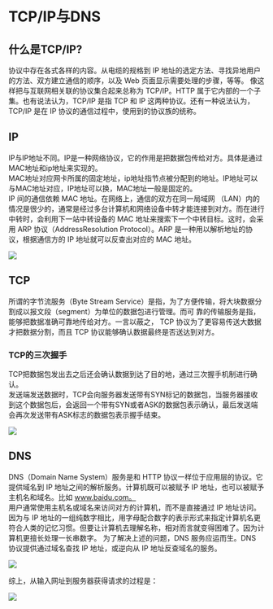 # TCP/IP与DNS
## 什么是TCP/IP?
协议中存在各式各样的内容。从电缆的规格到 IP 地址的选定方法、寻找异地用户的方法、双方建立通信的顺序，以及 Web 页面显示需要处理的步骤，等等。
像这样把与互联网相关联的协议集合起来总称为 TCP/IP。HTTP 属于它内部的一个子集。也有说法认为，TCP/IP 是指 TCP 和 IP 这两种协议。还有一种说法认为，TCP/IP 是在 IP 协议的通信过程中，使用到的协议族的统称。

## IP
IP与IP地址不同。IP是一种网络协议，它的作用是把数据包传给对方。具体是通过MAC地址和ip地址来实现的。  
MAC地址对应网卡所属的固定地址，ip地址指节点被分配到的地址。IP地址可以与MAC地址对应，IP地址可以换，MAC地址一般是固定的。  
IP 间的通信依赖 MAC 地址。在网络上，通信的双方在同一局域网
（LAN）内的情况是很少的，通常是经过多台计算机和网络设备中转才能连接到对方。而在进行中转时，会利用下一站中转设备的 MAC 地址来搜索下一个中转目标。这时，会采用 ARP 协议（AddressResolution Protocol）。ARP 是一种用以解析地址的协议，根据通信方的 IP 地址就可以反查出对应的 MAC 地址。

![](http://p1csf090h.bkt.clouddn.com/HTTP/ip.png)

## TCP
所谓的字节流服务（Byte Stream Service）是指，为了方便传输，将大块数据分割成以报文段（segment）为单位的数据包进行管理。而可
靠的传输服务是指，能够把数据准确可靠地传给对方。一言以蔽之，
TCP 协议为了更容易传送大数据才把数据分割，而且 TCP 协议能够确认数据最终是否送达到对方。
### TCP的三次握手
TCP把数据包发出去之后还会确认数据到达了目的地，通过三次握手机制进行确认。  
发送端发送数据时，TCP会向服务器发送带有SYN标记的数据包，当服务器接收到这个数据包后，会返回一个带有SYN或者ASK的数据包表示确认，最后发送端会再次发送带有ASK标志的数据包表示握手结束。

![](http://p1csf090h.bkt.clouddn.com/HTTP/tcp%E6%8F%A1%E6%89%8B.png)
## DNS
DNS（Domain Name System）服务是和 HTTP 协议一样位于应用层的协议。它提供域名到 IP 地址之间的解析服务。计算机既可以被赋予 IP 地址，也可以被赋予主机名和域名。比如 www.baidu.com。  
用户通常使用主机名或域名来访问对方的计算机，而不是直接通过 IP 地址访问。因为与 IP 地址的一组纯数字相比，用字母配合数字的表示形式来指定计算机名更符合人类的记忆习惯。但要让计算机去理解名称，相对而言就变得困难了。因为计算机更擅长处理一长串数字。
为了解决上述的问题，DNS 服务应运而生。DNS 协议提供通过域名查找 IP 地址，或逆向从 IP 地址反查域名的服务。

![](http://p1csf090h.bkt.clouddn.com/HTTP/dns.png)

综上，从输入网址到服务器获得请求的过程是：

![](http://p1csf090h.bkt.clouddn.com/HTTP/TCPIP.png)